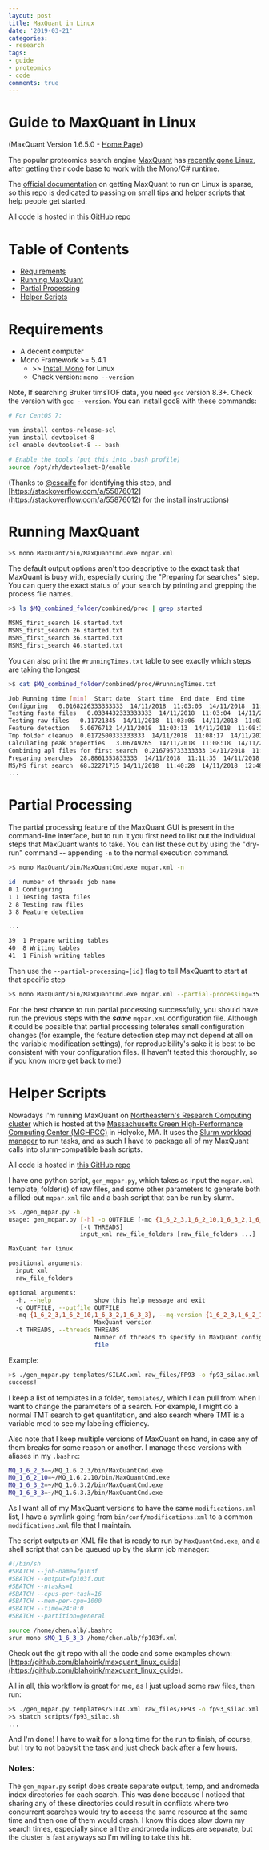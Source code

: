 ```yaml
---
layout: post
title: MaxQuant in Linux
date: '2019-03-21'
categories:
- research
tags:
- guide
- proteomics
- code
comments: true
---
```


# Guide to MaxQuant in Linux

(MaxQuant Version 1.6.5.0 - [Home Page](http://www.maxquant.org/))

The popular proteomics search engine [MaxQuant](http://www.biochem.mpg.de/5111795/maxquant) has [recently gone Linux](https://www.nature.com/articles/s41592-018-0018-y), after getting their code base to work with the Mono/C# runtime.

The [official documentation](http://coxdocs.org/doku.php?id=maxquant:common:download_and_installation) on getting MaxQuant to run on Linux is sparse, so this repo is dedicated to passing on small tips and helper scripts that help people get started.

All code is hosted in [this GitHub repo](https://github.com/blahoink/maxquant_linux_guide)

Table of Contents
=================

* [Requirements](#requirements)
* [Running MaxQuant](#running-maxquant)
* [Partial Processing](#partial-processing)
* [Helper Scripts](#helper-scripts)

Requirements
============

* A decent computer
* Mono Framework >= 5.4.1
    * \>\> [Install Mono](https://www.mono-project.com/download/stable/#download-lin) for Linux
    * Check version: ```mono --version```

Note, If searching Bruker timsTOF data, you need `gcc` version 8.3+. Check the version with `gcc --version`. You can install gcc8 with these commands:

```bash
# For CentOS 7:

yum install centos-release-scl
yum install devtoolset-8
scl enable devtoolset-8 -- bash

# Enable the tools (put this into .bash_profile)
source /opt/rh/devtoolset-8/enable
```

(Thanks to [@cscaife](https://github.com/cscaife) for identifying this step, and [https://stackoverflow.com/a/55876012](https://stackoverflow.com/a/55876012) for the install instructions)
    
Running MaxQuant
================

```bash
>$ mono MaxQuant/bin/MaxQuantCmd.exe mqpar.xml
```

The default output options aren't too descriptive to the exact task that MaxQuant is busy with, especially during the "Preparing for searches" step. You can query the exact status of your search by printing and grepping the process file names.

```bash
>$ ls $MQ_combined_folder/combined/proc | grep started

MSMS_first_search 16.started.txt
MSMS_first_search 26.started.txt
MSMS_first_search 36.started.txt
MSMS_first_search 46.started.txt
```

You can also print the ```#runningTimes.txt``` table to see exactly which steps are taking the longest

```bash
>$ cat $MQ_combined_folder/combined/proc/#runningTimes.txt

Job Running time [min]  Start date  Start time  End date  End time
Configuring   0.0168226333333333  14/11/2018  11:03:03  14/11/2018  11:03:04
Testing fasta files   0.0334432333333333  14/11/2018  11:03:04  14/11/2018  11:03:06
Testing raw files   0.11721345  14/11/2018  11:03:06  14/11/2018  11:03:13
Feature detection   5.0676712 14/11/2018  11:03:13  14/11/2018  11:08:17
Tmp folder cleanup  0.0172500333333333  14/11/2018  11:08:17  14/11/2018  11:08:18
Calculating peak properties   3.06749265  14/11/2018  11:08:18  14/11/2018  11:11:22
Combining apl files for first search  0.216795733333333 14/11/2018  11:11:22  14/11/2018  11:11:35
Preparing searches  28.8861353833333  14/11/2018  11:11:35  14/11/2018  11:40:28
MS/MS first search  68.32271715 14/11/2018  11:40:28  14/11/2018  12:48:47
...
```


Partial Processing
==================

The partial processing feature of the MaxQuant GUI is present in the command-line interface, but to run it you first need to list out the individual steps that MaxQuant wants to take. You can list these out by using the "dry-run" command -- appending ```-n``` to the normal execution command.

```bash
>$ mono MaxQuant/bin/MaxQuantCmd.exe mqpar.xml -n

id  number of threads job name
0 1 Configuring 
1 1 Testing fasta files 
2 8 Testing raw files 
3 8 Feature detection 

...

39  1 Prepare writing tables  
40  8 Writing tables 
41  1 Finish writing tables
```

Then use the ```--partial-processing=[id]``` flag to tell MaxQuant to start at that specific step

```bash
>$ mono MaxQuant/bin/MaxQuantCmd.exe mqpar.xml --partial-processing=35
```

For the best chance to run partial processing successfully, you should have run the previous steps with the ***same*** ```mqpar.xml``` configuration file. Although it could be possible that partial processing tolerates small configuration changes (for example, the feature detection step may not depend at all on the variable modification settings), for reproducibility's sake it is best to be consistent with your configuration files. (I haven't tested this thoroughly, so if you know more get back to me!)


Helper Scripts
===============

Nowadays I'm running MaxQuant on [Northeastern's Research Computing cluster](https://its.northeastern.edu/researchcomputing/overview/) which is hosted at the [Massachusetts Green High-Performance Computing Center (MGHPCC)](https://www.mghpcc.org/) in Holyoke, MA. It uses the [Slurm workload manager](https://slurm.schedmd.com/documentation.html) to run tasks, and as such I have to package all of my MaxQuant calls into slurm-compatible bash scripts.

All code is hosted in [this GitHub repo](https://github.com/blahoink/maxquant_linux_guide)

I have one python script, ```gen_mqpar.py```, which takes as input the ```mqpar.xml``` template, folder(s) of raw files, and some other parameters to generate both a filled-out ```mqpar.xml``` file and a bash script that can be run by slurm.

```bash
>$ ./gen_mqpar.py -h
usage: gen_mqpar.py [-h] -o OUTFILE [-mq {1_6_2_3,1_6_2_10,1_6_3_2,1_6_3_3}]
                    [-t THREADS]
                    input_xml raw_file_folders [raw_file_folders ...]

MaxQuant for linux

positional arguments:
  input_xml
  raw_file_folders

optional arguments:
  -h, --help            show this help message and exit
  -o OUTFILE, --outfile OUTFILE
  -mq {1_6_2_3,1_6_2_10,1_6_3_2,1_6_3_3}, --mq-version {1_6_2_3,1_6_2_10,1_6_3_2,1_6_3_3}
                        MaxQuant version
  -t THREADS, --threads THREADS
                        Number of threads to specify in MaxQuant configuration
                        file
```

Example:

```bash
>$ ./gen_mqpar.py templates/SILAC.xml raw_files/FP93 -o fp93_silac.xml -t 6
success!
```

I keep a list of templates in a folder, ```templates/```, which I can pull from when I want to change the parameters of a search. For example, I might do a normal TMT search to get quantitation, and also search where TMT is a variable mod to see my labeling efficiency.

Also note that I keep multiple versions of MaxQuant on hand, in case any of them breaks for some reason or another. I manage these versions with aliases in my ```.bashrc```:

```bash
MQ_1_6_2_3=~/MQ_1.6.2.3/bin/MaxQuantCmd.exe
MQ_1_6_2_10=~/MQ_1.6.2.10/bin/MaxQuantCmd.exe
MQ_1_6_3_2=~/MQ_1.6.3.2/bin/MaxQuantCmd.exe
MQ_1_6_3_3=~/MQ_1.6.3.3/bin/MaxQuantCmd.exe
```

As I want all of my MaxQuant versions to have the same ```modifications.xml``` list, I have a symlink going from ```bin/conf/modifications.xml``` to a common ```modifications.xml``` file that I maintain.

The script outputs an XML file that is ready to run by ```MaxQuantCmd.exe```, and a shell script that can be queued up by the slurm job manager:

```bash
#!/bin/sh
#SBATCH --job-name=fp103f
#SBATCH --output=fp103f.out
#SBATCH --ntasks=1
#SBATCH --cpus-per-task=16
#SBATCH --mem-per-cpu=1000
#SBATCH --time=24:0:0
#SBATCH --partition=general

source /home/chen.alb/.bashrc
srun mono $MQ_1_6_3_3 /home/chen.alb/fp103f.xml
```

Check out the git repo with all the code and some examples shown: [https://github.com/blahoink/maxquant_linux_guide](https://github.com/blahoink/maxquant_linux_guide). 

All in all, this workflow is great for me, as I just upload some raw files, then run:

```bash
>$ ./gen_mqpar.py templates/SILAC.xml raw_files/FP93 -o fp93_silac.xml -t 6
>$ sbatch scripts/fp93_silac.sh
...
```

And I'm done! I have to wait for a long time for the run to finish, of course, but I try to not babysit the task and just check back after a few hours.

### Notes:

The ```gen_mqpar.py``` script does create separate output, temp, and andromeda index directories for each search. This was done because I noticed that sharing any of these directories could result in conflicts where two concurrent searches would try to access the same resource at the same time and then one of them would crash. I know this does slow down my search times, especially since all the andromeda indices are separate, but the cluster is fast anyways so I'm willing to take this hit.
